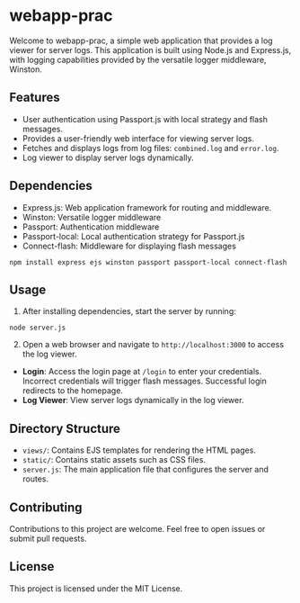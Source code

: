 # webapp-prac

Welcome to webapp-prac, a simple web application that provides a log viewer for server logs. This application is built using Node.js and Express.js, with logging capabilities provided by the versatile logger middleware, Winston.

## Features

- User authentication using Passport.js with local strategy and flash messages.
- Provides a user-friendly web interface for viewing server logs.
- Fetches and displays logs from log files: `combined.log` and `error.log`.
- Log viewer to display server logs dynamically.

## Dependencies

- Express.js: Web application framework for routing and middleware.
- Winston: Versatile logger middleware
- Passport: Authentication middleware
- Passport-local: Local authentication strategy for Passport.js
- Connect-flash: Middleware for displaying flash messages

```
npm install express ejs winston passport passport-local connect-flash
```

## Usage

1. After installing dependencies, start the server by running:
```
node server.js
```

2. Open a web browser and navigate to `http://localhost:3000` to access the log viewer.
- **Login**: Access the login page at `/login` to enter your credentials. Incorrect credentials will trigger flash messages. Successful login redirects to the homepage.
- **Log Viewer**: View server logs dynamically in the log viewer.


## Directory Structure

- `views/`: Contains EJS templates for rendering the HTML pages.
- `static/`: Contains static assets such as CSS files.
- `server.js`: The main application file that configures the server and routes.

## Contributing

Contributions to this project are welcome. Feel free to open issues or submit pull requests.

## License

This project is licensed under the MIT License.